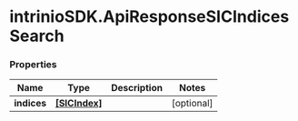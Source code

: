 # intrinioSDK.ApiResponseSICIndicesSearch

### Properties
Name | Type | Description | Notes
------------ | ------------- | ------------- | -------------
**indices** | [**[SICIndex]**](SICIndex.md) |  | [optional] 


